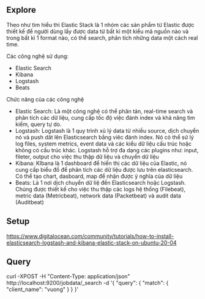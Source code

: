 ## Explore
Theo như tìm hiểu thì Elastic Stack là 1 nhóm các sản phẩm từ Elastic được thiết kế để người dùng lấy được data từ bất kì một kiểu mã nguồn nào và trong bất kì 1 format nào, có thể search, phân tích những data một cách real time.

Các công nghệ sử dụng:
  - Elastic Search
  - Kibana
  - Logstash
  - Beats

Chức năng của các công nghệ
  - Elastic Search: Là một công nghệ có thể phân tán, real-time search và phân tích các dữ liệu, cung cấp tốc độ việc đánh index và khả năng tìm kiếm, query tự do.
  - Logstash: Logstash là 1 quy trình xủ lý data từ nhiều source, dịch chuyển nó và push dât lên Elasticsearch bằng viêc đánh index. Nó cỏ thể sử lý log files, system metrics, event data và các kiểu dữ liệu cấu trúc hoặc không có cấu trúc khác. Logstash hỗ trợ đa dạng các plugins như: input, fileter, output cho việc thu thập dữ liệu và chuyển dữ liệu
  - Kibana: KIbana là 1 dashboard để hiển thị các dữ liệu của Elastic, nó cung cấp biểu đồ để phân tích các dữ liệu được lưu trên elasticsearch. Có thể tạo chart, dasboard, map để  nhận được ý nghĩa của dữ liệu
  - Beats: Là 1 nơi dịch chuyển dữ liệ đến Elasticsearch hoặc Logstash. Chúng được thiết kế cho việc thu thập các logs hệ thống (Filebeat), metric data (Metricbeat), network data (Packetbeat) và audit data (Auditbeat)

## Setup
https://www.digitalocean.com/community/tutorials/how-to-install-elasticsearch-logstash-and-kibana-elastic-stack-on-ubuntu-20-04


## Query
curl -XPOST -H "Content-Type: application/json" http://localhost:9200/jobdata/_search -d '{
  "query": {
    "match": {
      "client_name": "vuong"
    }
  }
}'

